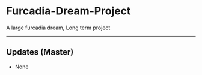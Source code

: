 # Furcadia-Dream-Project
A large furcadia dream, Long term project

----

Updates (Master)
--------------

- None
